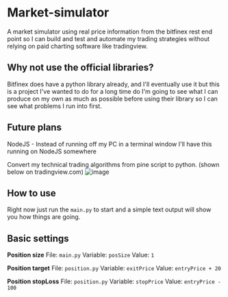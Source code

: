 # Market-simulator
A market simulator using real price information from the bitfinex rest end point so I can build and test and automate my trading strategies without relying on paid charting software like tradingview.

## Why not use the official libraries?
Bitfinex does have a python library already, and I'll eventually use it but this is a project I've wanted to do for a long time do I'm going to see what I can produce on my own as much as possible before using their library so I can see what problems I run into first.

## Future plans
NodeJS - Instead of running off my PC in a terminal window I'll have this running on NodeJS somewhere

Convert my technical trading algorithms from pine script to python. (shown below on tradingview.com)
![image](https://user-images.githubusercontent.com/71242881/152855392-2c4c718c-1dff-488b-9de5-b2da513955f9.png)


## How to use
Right now just run the `main.py` to start and a simple text output will show you how things are going.

## Basic settings 
**Position size**
File:     `main.py`
Variable: `posSize`
Value:    `1`

**Position target**
File:     `position.py`
Variable: `exitPrice`
Value:    `entryPrice + 20`

**Position stopLoss**
File:     `position.py`
Variable: `stopPrice`
Value:    `entryPrice - 100`
